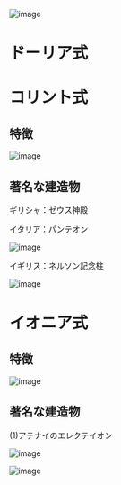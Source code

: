 
![image](https://user-images.githubusercontent.com/82156802/169731725-a10927a9-5ae6-465a-aa0a-6f0c08ba4690.png)

# ドーリア式

# コリント式

## 特徴

![image](https://user-images.githubusercontent.com/82156802/169731983-30440147-062f-466b-883d-4f523b90f48d.png)

## 著名な建造物
ギリシャ：ゼウス神殿

イタリア：パンテオン

![image](https://user-images.githubusercontent.com/82156802/169732417-3951e145-629a-4665-b64b-b244b10cd19c.png)

イギリス：ネルソン記念柱

![image](https://user-images.githubusercontent.com/82156802/169732339-fd697e14-6019-4d24-bd76-7ed030ec4c89.png)

# イオニア式

## 特徴

![image](https://user-images.githubusercontent.com/82156802/169731780-c861eb53-bb6a-4a83-b65b-dcfb44bcdcd6.png)

## 著名な建造物
(1)アテナイのエレクテイオン


![image](https://user-images.githubusercontent.com/82156802/169731628-e8be0078-e298-44f6-8009-922559d4a782.png)


![image](https://user-images.githubusercontent.com/82156802/169731533-af986a8b-88a0-4b99-a704-f2ddd1ee5ae1.png)
